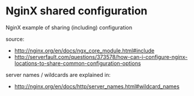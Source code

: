 # NginX shared configuration

NginX example of sharing (including) configuration


source:

* http://nginx.org/en/docs/ngx_core_module.html#include
* http://serverfault.com/questions/373578/how-can-i-configure-nginx-locations-to-share-common-configuration-options

server names / wildcards are explained in:

* http://nginx.org/en/docs/http/server_names.html#wildcard_names
